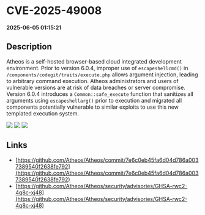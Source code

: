 # CVE-2025-49008

**2025-06-05 01:15:21**

## Description
Atheos is a self-hosted browser-based cloud integrated development environment. Prior to version 6.0.4, improper use of `escapeshellcmd()` in `/components/codegit/traits/execute.php` allows argument injection, leading to arbitrary command execution. Atheos administrators and users of vulnerable versions are at risk of data breaches or server compromise. Version 6.0.4 introduces a `Common::safe_execute` function that sanitizes all arguments using `escapeshellarg()` prior to execution and migrated all components potentially vulnerable to similar exploits to use this new templated execution system.

![](https://img.shields.io/static/v1?label=Score&message=9.4&color=red)
![](https://img.shields.io/static/v1?label=Severity&message=CRITICAL&color=red)
![](https://img.shields.io/static/v1?label=CWE&message=RCE&color=green)

## Links
- [https://github.com/Atheos/Atheos/commit/7e6c0eb45fa6d04d786a0037389540f2638fe792](https://github.com/Atheos/Atheos/commit/7e6c0eb45fa6d04d786a0037389540f2638fe792)
- [https://github.com/Atheos/Atheos/security/advisories/GHSA-rwc2-4q8c-xj48](https://github.com/Atheos/Atheos/security/advisories/GHSA-rwc2-4q8c-xj48)
